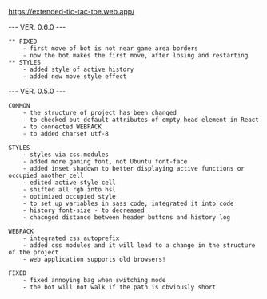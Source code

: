 https://extended-tic-tac-toe.web.app/

--- VER. 0.6.0 ---

	** FIXED
		- first move of bot is not near game area borders
		- now the bot makes the first move, after losing and restarting
	** STYLES
		- added style of active history
		- added new move style effect

--- VER. 0.5.0 ---

	COMMON
		- the structure of project has been changed
		- to checked out default attributes of empty head element in React
		- to connected WEBPACK 
		- to added charset utf-8

	STYLES
		- styles via css.modules
		- added more gaming font, not Ubuntu font-face
		- added inset shadown to better displaying active functions or occupied another cell
		- edited active style cell
		- shifted all rgb into hsl
		- optimized occupied style
		- to set up variables in sass code, integrated it into code
		- history font-size - to decreased
		- chacnged distance between header buttons and history log	

	WEBPACK
		- integrated css autoprefix 
		- added css modules and it will lead to a change in the structure of the project
		- web application supports old browsers!

	FIXED
		- fixed annoying bag when switching mode
		- the bot will not walk if the path is obviously short